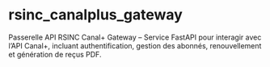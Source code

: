 # rsinc_canalplus_gateway
Passerelle API RSINC Canal+ Gateway – Service FastAPI pour interagir avec l’API Canal+, incluant authentification, gestion des abonnés, renouvellement et génération de reçus PDF.
